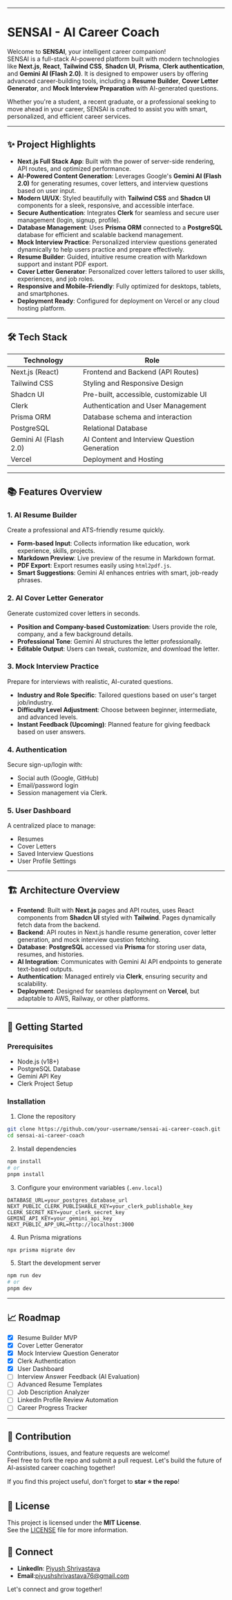 

---

# SENSAI - AI Career Coach

Welcome to **SENSAI**, your intelligent career companion!  
SENSAI is a full-stack AI-powered platform built with modern technologies like **Next.js**, **React**, **Tailwind CSS**, **Shadcn UI**, **Prisma**, **Clerk authentication**, and **Gemini AI (Flash 2.0)**. It is designed to empower users by offering advanced career-building tools, including a **Resume Builder**, **Cover Letter Generator**, and **Mock Interview Preparation** with AI-generated questions.

Whether you're a student, a recent graduate, or a professional seeking to move ahead in your career, SENSAI is crafted to assist you with smart, personalized, and efficient career services.

---

## ✨ Project Highlights

- **Next.js Full Stack App**: Built with the power of server-side rendering, API routes, and optimized performance.
- **AI-Powered Content Generation**: Leverages Google's **Gemini AI (Flash 2.0)** for generating resumes, cover letters, and interview questions based on user input.
- **Modern UI/UX**: Styled beautifully with **Tailwind CSS** and **Shadcn UI** components for a sleek, responsive, and accessible interface.
- **Secure Authentication**: Integrates **Clerk** for seamless and secure user management (login, signup, profile).
- **Database Management**: Uses **Prisma ORM** connected to a **PostgreSQL** database for efficient and scalable backend management.
- **Mock Interview Practice**: Personalized interview questions generated dynamically to help users practice and prepare effectively.
- **Resume Builder**: Guided, intuitive resume creation with Markdown support and instant PDF export.
- **Cover Letter Generator**: Personalized cover letters tailored to user skills, experiences, and job roles.
- **Responsive and Mobile-Friendly**: Fully optimized for desktops, tablets, and smartphones.
- **Deployment Ready**: Configured for deployment on Vercel or any cloud hosting platform.

---

## 🛠️ Tech Stack

| Technology        | Role                                        |
| ----------------- | ------------------------------------------- |
| Next.js (React)    | Frontend and Backend (API Routes)           |
| Tailwind CSS       | Styling and Responsive Design              |
| Shadcn UI          | Pre-built, accessible, customizable UI     |
| Clerk              | Authentication and User Management        |
| Prisma ORM         | Database schema and interaction            |
| PostgreSQL         | Relational Database                        |
| Gemini AI (Flash 2.0) | AI Content and Interview Question Generation |
| Vercel             | Deployment and Hosting                     |

---

## 📚 Features Overview

### 1. AI Resume Builder
Create a professional and ATS-friendly resume quickly.  
- **Form-based Input**: Collects information like education, work experience, skills, projects.
- **Markdown Preview**: Live preview of the resume in Markdown format.
- **PDF Export**: Export resumes easily using `html2pdf.js`.
- **Smart Suggestions**: Gemini AI enhances entries with smart, job-ready phrases.

### 2. AI Cover Letter Generator
Generate customized cover letters in seconds.  
- **Position and Company-based Customization**: Users provide the role, company, and a few background details.
- **Professional Tone**: Gemini AI structures the letter professionally.
- **Editable Output**: Users can tweak, customize, and download the letter.

### 3. Mock Interview Practice
Prepare for interviews with realistic, AI-curated questions.  
- **Industry and Role Specific**: Tailored questions based on user's target job/industry.
- **Difficulty Level Adjustment**: Choose between beginner, intermediate, and advanced levels.
- **Instant Feedback (Upcoming)**: Planned feature for giving feedback based on user answers.

### 4. Authentication
Secure sign-up/login with:
- Social auth (Google, GitHub)
- Email/password login
- Session management via Clerk.

### 5. User Dashboard
A centralized place to manage:
- Resumes
- Cover Letters
- Saved Interview Questions
- User Profile Settings

---

## 🏗️ Architecture Overview

- **Frontend**: Built with **Next.js** pages and API routes, uses React components from **Shadcn UI** styled with **Tailwind**. Pages dynamically fetch data from the backend.
- **Backend**: API routes in Next.js handle resume generation, cover letter generation, and mock interview question fetching.
- **Database**: **PostgreSQL** accessed via **Prisma** for storing user data, resumes, and histories.
- **AI Integration**: Communicates with Gemini AI API endpoints to generate text-based outputs.
- **Authentication**: Managed entirely via **Clerk**, ensuring security and scalability.
- **Deployment**: Designed for seamless deployment on **Vercel**, but adaptable to AWS, Railway, or other platforms.

---

## 🚀 Getting Started

### Prerequisites

- Node.js (v18+)
- PostgreSQL Database
- Gemini API Key
- Clerk Project Setup

### Installation

1. Clone the repository
```bash
git clone https://github.com/your-username/sensai-ai-career-coach.git
cd sensai-ai-career-coach
```

2. Install dependencies
```bash
npm install
# or
pnpm install
```

3. Configure your environment variables (`.env.local`)

```plaintext
DATABASE_URL=your_postgres_database_url
NEXT_PUBLIC_CLERK_PUBLISHABLE_KEY=your_clerk_publishable_key
CLERK_SECRET_KEY=your_clerk_secret_key
GEMINI_API_KEY=your_gemini_api_key
NEXT_PUBLIC_APP_URL=http://localhost:3000
```

4. Run Prisma migrations
```bash
npx prisma migrate dev
```

5. Start the development server
```bash
npm run dev
# or
pnpm dev
```

---

## 📈 Roadmap

- [x] Resume Builder MVP
- [x] Cover Letter Generator
- [x] Mock Interview Question Generator
- [x] Clerk Authentication
- [x] User Dashboard
- [ ] Interview Answer Feedback (AI Evaluation)
- [ ] Advanced Resume Templates
- [ ] Job Description Analyzer
- [ ] LinkedIn Profile Review Automation
- [ ] Career Progress Tracker

---

## 🤝 Contribution

Contributions, issues, and feature requests are welcome!  
Feel free to fork the repo and submit a pull request. Let's build the future of AI-assisted career coaching together!

If you find this project useful, don't forget to **star ⭐ the repo**!



## 📄 License

This project is licensed under the **MIT License**.  
See the [LICENSE](LICENSE) file for more information.



## 💬 Connect

- **LinkedIn**: [Piyush Shrivastava]([https://linkedin.com/in/yourname](https://www.linkedin.com/in/piyush-shrivastava-71a954253?lipi=urn%3Ali%3Apage%3Ad_flagship3_profile_view_base_contact_details%3Ba42wQZlwTjSsOMqwWcfs7Q%3D%3D))
- **Email**:piyushshrivastava76@gmail.com

Let's connect and grow together!
